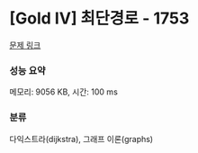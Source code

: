 # [Gold IV] 최단경로 - 1753 

[문제 링크](https://www.acmicpc.net/problem/1753) 

### 성능 요약

메모리: 9056 KB, 시간: 100 ms

### 분류

다익스트라(dijkstra), 그래프 이론(graphs)

